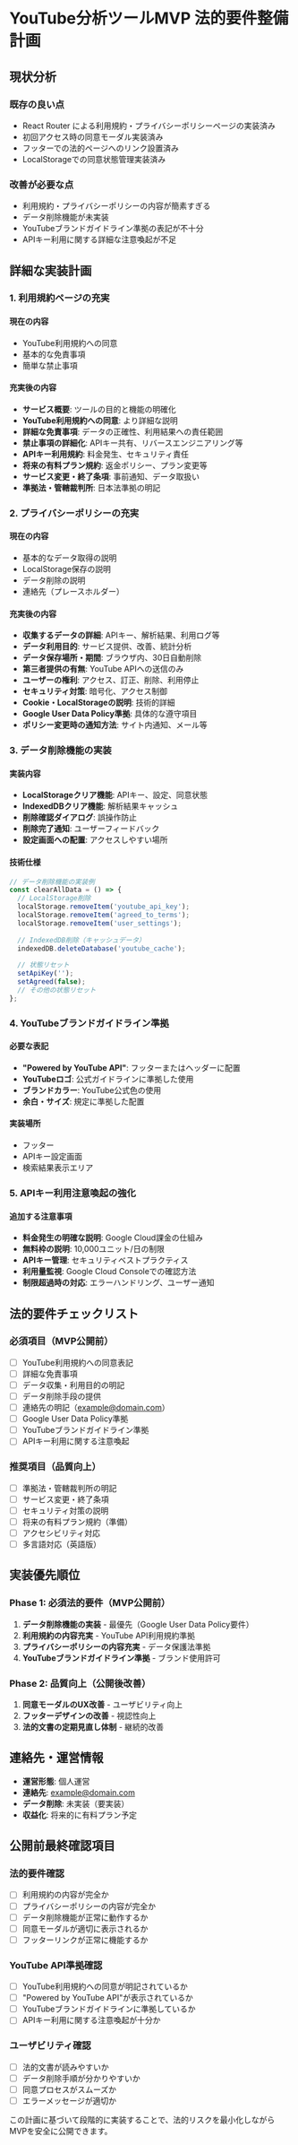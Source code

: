 # YouTube分析ツールMVP 法的要件整備計画

## 現状分析

### 既存の良い点
- React Router による利用規約・プライバシーポリシーページの実装済み
- 初回アクセス時の同意モーダル実装済み
- フッターでの法的ページへのリンク設置済み
- LocalStorageでの同意状態管理実装済み

### 改善が必要な点
- 利用規約・プライバシーポリシーの内容が簡素すぎる
- データ削除機能が未実装
- YouTubeブランドガイドライン準拠の表記が不十分
- APIキー利用に関する詳細な注意喚起が不足

## 詳細な実装計画

### 1. 利用規約ページの充実

#### 現在の内容
- YouTube利用規約への同意
- 基本的な免責事項
- 簡単な禁止事項

#### 充実後の内容
- **サービス概要**: ツールの目的と機能の明確化
- **YouTube利用規約への同意**: より詳細な説明
- **詳細な免責事項**: データの正確性、利用結果への責任範囲
- **禁止事項の詳細化**: APIキー共有、リバースエンジニアリング等
- **APIキー利用規約**: 料金発生、セキュリティ責任
- **将来の有料プラン規約**: 返金ポリシー、プラン変更等
- **サービス変更・終了条項**: 事前通知、データ取扱い
- **準拠法・管轄裁判所**: 日本法準拠の明記

### 2. プライバシーポリシーの充実

#### 現在の内容
- 基本的なデータ取得の説明
- LocalStorage保存の説明
- データ削除の説明
- 連絡先（プレースホルダー）

#### 充実後の内容
- **収集するデータの詳細**: APIキー、解析結果、利用ログ等
- **データ利用目的**: サービス提供、改善、統計分析
- **データ保存場所・期間**: ブラウザ内、30日自動削除
- **第三者提供の有無**: YouTube APIへの送信のみ
- **ユーザーの権利**: アクセス、訂正、削除、利用停止
- **セキュリティ対策**: 暗号化、アクセス制御
- **Cookie・LocalStorageの説明**: 技術的詳細
- **Google User Data Policy準拠**: 具体的な遵守項目
- **ポリシー変更時の通知方法**: サイト内通知、メール等

### 3. データ削除機能の実装

#### 実装内容
- **LocalStorageクリア機能**: APIキー、設定、同意状態
- **IndexedDBクリア機能**: 解析結果キャッシュ
- **削除確認ダイアログ**: 誤操作防止
- **削除完了通知**: ユーザーフィードバック
- **設定画面への配置**: アクセスしやすい場所

#### 技術仕様
```javascript
// データ削除機能の実装例
const clearAllData = () => {
  // LocalStorage削除
  localStorage.removeItem('youtube_api_key');
  localStorage.removeItem('agreed_to_terms');
  localStorage.removeItem('user_settings');
  
  // IndexedDB削除（キャッシュデータ）
  indexedDB.deleteDatabase('youtube_cache');
  
  // 状態リセット
  setApiKey('');
  setAgreed(false);
  // その他の状態リセット
};
```

### 4. YouTubeブランドガイドライン準拠

#### 必要な表記
- **"Powered by YouTube API"**: フッターまたはヘッダーに配置
- **YouTubeロゴ**: 公式ガイドラインに準拠した使用
- **ブランドカラー**: YouTube公式色の使用
- **余白・サイズ**: 規定に準拠した配置

#### 実装場所
- フッター
- APIキー設定画面
- 検索結果表示エリア

### 5. APIキー利用注意喚起の強化

#### 追加する注意事項
- **料金発生の明確な説明**: Google Cloud課金の仕組み
- **無料枠の説明**: 10,000ユニット/日の制限
- **APIキー管理**: セキュリティベストプラクティス
- **利用量監視**: Google Cloud Consoleでの確認方法
- **制限超過時の対応**: エラーハンドリング、ユーザー通知

## 法的要件チェックリスト

### 必須項目（MVP公開前）
- [ ] YouTube利用規約への同意表記
- [ ] 詳細な免責事項
- [ ] データ収集・利用目的の明記
- [ ] データ削除手段の提供
- [ ] 連絡先の明記（example@domain.com）
- [ ] Google User Data Policy準拠
- [ ] YouTubeブランドガイドライン準拠
- [ ] APIキー利用に関する注意喚起

### 推奨項目（品質向上）
- [ ] 準拠法・管轄裁判所の明記
- [ ] サービス変更・終了条項
- [ ] セキュリティ対策の説明
- [ ] 将来の有料プラン規約（準備）
- [ ] アクセシビリティ対応
- [ ] 多言語対応（英語版）

## 実装優先順位

### Phase 1: 必須法的要件（MVP公開前）
1. **データ削除機能の実装** - 最優先（Google User Data Policy要件）
2. **利用規約の内容充実** - YouTube API利用規約準拠
3. **プライバシーポリシーの内容充実** - データ保護法準拠
4. **YouTubeブランドガイドライン準拠** - ブランド使用許可

### Phase 2: 品質向上（公開後改善）
1. **同意モーダルのUX改善** - ユーザビリティ向上
2. **フッターデザインの改善** - 視認性向上
3. **法的文書の定期見直し体制** - 継続的改善

## 連絡先・運営情報

- **運営形態**: 個人運営
- **連絡先**: example@domain.com
- **データ削除**: 未実装（要実装）
- **収益化**: 将来的に有料プラン予定

## 公開前最終確認項目

### 法的要件確認
- [ ] 利用規約の内容が完全か
- [ ] プライバシーポリシーの内容が完全か
- [ ] データ削除機能が正常に動作するか
- [ ] 同意モーダルが適切に表示されるか
- [ ] フッターリンクが正常に機能するか

### YouTube API準拠確認
- [ ] YouTube利用規約への同意が明記されているか
- [ ] "Powered by YouTube API"が表示されているか
- [ ] YouTubeブランドガイドラインに準拠しているか
- [ ] APIキー利用に関する注意喚起が十分か

### ユーザビリティ確認
- [ ] 法的文書が読みやすいか
- [ ] データ削除手順が分かりやすいか
- [ ] 同意プロセスがスムーズか
- [ ] エラーメッセージが適切か

この計画に基づいて段階的に実装することで、法的リスクを最小化しながらMVPを安全に公開できます。